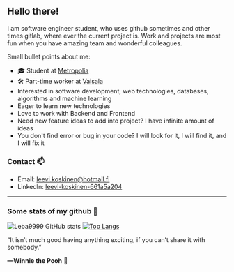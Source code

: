## Hello there!
I am software engineer student, who uses github sometimes and other times gitlab, where ever the current project is. Work and projects are most fun when you have amazing team and wonderful colleagues.

Small bullet points about me:
- 🎓 Student at [Metropolia](https://www.metropolia.fi/en)
- 🛠️ Part-time worker at [Vaisala](www.vaisala.com)
- Interested in software development, web technologies, databases, algorithms and machine learning
- Eager to learn new technologies
- Love to work with Backend and Frontend
- Need new feature ideas to add into project? I have infinite amount of ideas
- You don't find error or bug in your code? I will look for it, I will find it, and I will fix it

### Contact 📫
- Email: leevi.koskinen@hotmail.fi
- LinkedIn: [leevi-koskinen-661a5a204](https://www.linkedin.com/in/leevi-koskinen-661a5a204/)

***
### Some stats of my github 📝

![Leba9999 GitHub stats](https://github-readme-stats.vercel.app/api?username=leba9999&show_icons=true&theme=transparent)
[![Top Langs](https://github-readme-stats.vercel.app/api/top-langs/?username=leba9999&layout=compact)](https://github.com/anuraghazra/github-readme-stats)

“It isn’t much good having anything exciting, if you can’t share it with somebody.”

**—Winnie the Pooh** 🧸

<!--
**leba9999/leba9999** is a ✨ _special_ ✨ repository because its `README.md` (this file) appears on your GitHub profile.

Here are some ideas to get you started:

- 🔭 I’m currently working on ...
- 🌱 I’m currently learning ...
- 👯 I’m looking to collaborate on ...
- 🤔 I’m looking for help with ...
- 💬 Ask me about ...
- 📫 How to reach me: ...
- 😄 Pronouns: ...
- ⚡ Fun fact: ...
-->

